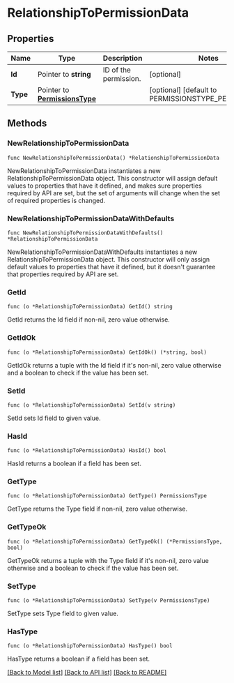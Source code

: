 # RelationshipToPermissionData

## Properties

| Name     | Type                                                 | Description           | Notes                                               |
| -------- | ---------------------------------------------------- | --------------------- | --------------------------------------------------- |
| **Id**   | Pointer to **string**                                | ID of the permission. | [optional]                                          |
| **Type** | Pointer to [**PermissionsType**](PermissionsType.md) |                       | [optional] [default to PERMISSIONSTYPE_PERMISSIONS] |

## Methods

### NewRelationshipToPermissionData

`func NewRelationshipToPermissionData() *RelationshipToPermissionData`

NewRelationshipToPermissionData instantiates a new RelationshipToPermissionData object.
This constructor will assign default values to properties that have it defined,
and makes sure properties required by API are set, but the set of arguments
will change when the set of required properties is changed.

### NewRelationshipToPermissionDataWithDefaults

`func NewRelationshipToPermissionDataWithDefaults() *RelationshipToPermissionData`

NewRelationshipToPermissionDataWithDefaults instantiates a new RelationshipToPermissionData object.
This constructor will only assign default values to properties that have it defined,
but it doesn't guarantee that properties required by API are set.

### GetId

`func (o *RelationshipToPermissionData) GetId() string`

GetId returns the Id field if non-nil, zero value otherwise.

### GetIdOk

`func (o *RelationshipToPermissionData) GetIdOk() (*string, bool)`

GetIdOk returns a tuple with the Id field if it's non-nil, zero value otherwise
and a boolean to check if the value has been set.

### SetId

`func (o *RelationshipToPermissionData) SetId(v string)`

SetId sets Id field to given value.

### HasId

`func (o *RelationshipToPermissionData) HasId() bool`

HasId returns a boolean if a field has been set.

### GetType

`func (o *RelationshipToPermissionData) GetType() PermissionsType`

GetType returns the Type field if non-nil, zero value otherwise.

### GetTypeOk

`func (o *RelationshipToPermissionData) GetTypeOk() (*PermissionsType, bool)`

GetTypeOk returns a tuple with the Type field if it's non-nil, zero value otherwise
and a boolean to check if the value has been set.

### SetType

`func (o *RelationshipToPermissionData) SetType(v PermissionsType)`

SetType sets Type field to given value.

### HasType

`func (o *RelationshipToPermissionData) HasType() bool`

HasType returns a boolean if a field has been set.

[[Back to Model list]](../README.md#documentation-for-models) [[Back to API list]](../README.md#documentation-for-api-endpoints) [[Back to README]](../README.md)
